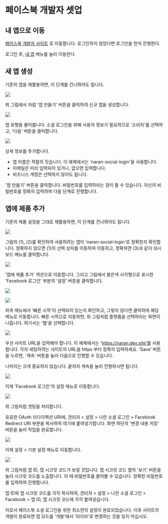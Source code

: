# 페이스북 개발자 셋업

## 내 앱으로 이동

[페이스북 개발자 사이트](https://developers.facebook.com/) 로 이동합니다.
로그인하지 않았다면 로그인을 먼저 진행한다.

로그인 후, [내 앱](https://developers.facebook.com/apps/) 메뉴를 눌러 이동한다.


## 새 앱 생성
기존의 앱을 재활용하면, 이 단계를 건너뛰어도 됩니다.

![](./img/facebook-01.png)

위 그림에서 처럼 '앱 만들기' 버튼을 클릭하여 신규 앱을 생성합니다.

![](./img/facebook-02.png)

앱 유형을 물어봅니다.
소셜 로그인을 위해 사용자 정보가 필요하므로 '소비자'를 선택하고, '다음' 버튼을 클릭합니다.

![](./img/facebook-03.png)

상세 정보를 추가합니다.
* 앱 이름은 적절히 짓습니다. 이 예제에서는 'naran-social-login'을 사용합니다.
* 이메일은 미리 입력되어 있거나, 없으면 입력합니다.
* 비즈니스 계정은 선택하지 않아도 됩니다.

'앱 만들기' 버튼을 클릭합니다.
비밀번호를 입력하라는 창이 뜰 수 있습니다.
자신의 비밀번호를 정확히 입력하여 다음 단계로 진행합니다.


## 앱에 제품 추가
기존의 제품 설정을 그대로 재활용하면, 이 단계를 건너뛰어도 됩니다.

![](./img/facebook-04.png)

그림의 (1), (2)를 확인하여 사용하려는 앱이 'naran-social-login'로 정확한지 확인합니다.
정확하지 않으면 (1)의 선택 상자를 이동하여 이동하고, 정확하면 (3)과 같이 대시보드 메뉴를 클릭합니다.

![](./img/facebook-05.png)

'앱에 제품 추가' 섹션으로 이동합니다. 그리고 그림에서 붉은색 사각형으로 표시한 'Facebook 로그인'
부분의 '설정' 버튼을 클릭합니다.

![](./img/facebook-06.png)

![](./img/facebook-07.png)

좌측 메뉴에서 '빠른 시작'이 선택되어 있는지 확인하고, 그렇지 않다면 클릭하여 해당 메뉴로 이동합니다.
빠른 시작으로 이동하면, 위 그림처럼 플랫폼을 선택하라는 화면이 나옵니다. 여기서는 '웹'을 선택합니다.

![](./img/facebook-08.png)

우선 사이트 URL을 입력해야 합니다. 
이 예제에서는 'https://naran.dev.site'를 사용합니다.
각자 세팅하려는 사이트의 URL을 https 부터 정확히 입력하세요.
'Save' 버튼을 누르면, '계속' 버튼을 눌러 다음으로 진행할 수 있습니다.

나머지는 크게 중요하지 않습니다. 끝까지 계속을 눌러 진행하시면 됩니다.

![](./img/facebook-09.png)

이제 'Facebook 로그인'의 설정 메뉴로 이동합니다.

![](./img/facebook-10.png)

위 그림처럼 셋팅을 처리합니다.

유효한 OAuth 리다이렉션 URI에, 관리자 > 설정 > 나란 소셜 로그인 > Facebook Redirect URI 부분을 복사하여
여기에 붙여넣기합니다. 화면 하단의 '변경 내용 저장' 버튼을 눌러 작업을 완료합니다.

![](./img/facebook-11.png)

이제 설정 > 기본 설정 메뉴로 이동합니다.

![](./img/facebook-12.png)

위 그림처럼 앱 ID, 앱 시크릿 코드가 보일 것입니다.
앱 시크릿 코드 옆의 '보기' 버튼을 눌러 시크릿 코드를 노출합니다.
이 때 비밀번호를 물어볼 수 있습니다. 정확힌 비밀번호를 입력하여 진행합니다.

앱 ID와 앱 시크릿 코드를 각각 복사하여,
관리자 > 설정 > 나란 소셜 로그인 > Facebook > 앱 ID, 앱 시크릿 코드에 각각 붙여넣습니다.

이로서 페이스북 소셜 로그인을 위한 최소한의 설정이 완료되었습니다.
이후 사이트의 개발이 완료되면 앱 모드를 '개발'에서 '라이브'로 변경하는 것을 잊지 마십시오.
